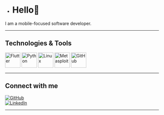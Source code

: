 
- # Hello👋  
I am a mobile-focused software developer.

---

## Technologies & Tools

<div>
  <img src="https://techstack-generator.vercel.app/flutter-icon.svg" alt="Flutter" width="50" height="50" />
  <img src="https://techstack-generator.vercel.app/python-icon.svg" alt="Python" width="50" height="50" />
  <img src="https://techstack-generator.vercel.app/linux-icon.svg" alt="Linux" width="50" height="50" />
  <img src="https://cdn.jsdelivr.net/gh/devicons/devicon/icons/metasploit/metasploit-original.svg" alt="Metasploit" width="50" height="50" />
  <img src="https://techstack-generator.vercel.app/github-icon.svg" alt="GitHub" width="50" height="50" />
</div>

---

## Connect with me

[![GitHub](https://img.shields.io/badge/GitHub-000000?style=for-the-badge&logo=github&logoColor=white)](https://github.com/your-github-username)  
[![LinkedIn](https://img.shields.io/badge/LinkedIn-0077B5?style=for-the-badge&logo=linkedin&logoColor=white)](https://www.linkedin.com/in/your-linkedin-profile)

---



<!---
SandaruEARL/SandaruEARL is a ✨ special ✨ repository because its `README.md` (this file) appears on your GitHub profile.
You can click the Preview link to take a look at your changes.
--->

